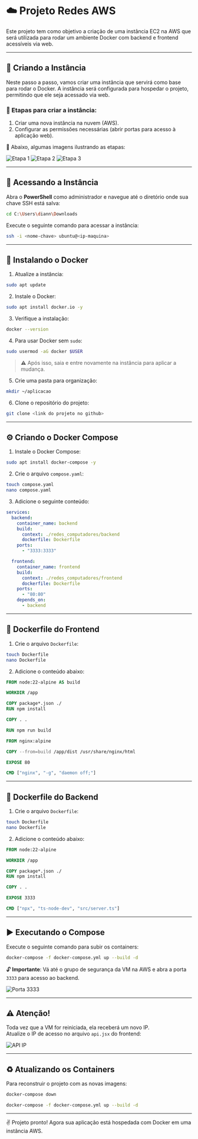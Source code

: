 # ☁️ Projeto Redes AWS

Este projeto tem como objetivo a criação de uma instância EC2 na AWS que será utilizada para rodar um ambiente Docker com backend e frontend acessíveis via web.

---

## 🚀 Criando a Instância

Neste passo a passo, vamos criar uma instância que servirá como base para rodar o Docker. A instância será configurada para hospedar o projeto, permitindo que ele seja acessado via web.

### 🔧 Etapas para criar a instância:

1. Criar uma nova instância na nuvem (AWS).
2. Configurar as permissões necessárias (abrir portas para acesso à aplicação web).

📸 Abaixo, algumas imagens ilustrando as etapas:

![Etapa 1](https://github.com/user-attachments/assets/e5dfec1b-4880-4db9-802d-055a9e1f14d0)
![Etapa 2](https://github.com/user-attachments/assets/cbd3a795-aaf9-480a-8413-631eb379fc6a)
![Etapa 3](https://github.com/user-attachments/assets/b7575507-e874-4068-a66d-3b25b058622b)

---

## 🔐 Acessando a Instância

Abra o **PowerShell** como administrador e navegue até o diretório onde sua chave SSH está salva:

```bash
cd C:\Users\diann\Downloads
```

Execute o seguinte comando para acessar a instância:

```bash
ssh -i <nome-chave> ubuntu@<ip-maquina>
```

---

## 🐳 Instalando o Docker

1. Atualize a instância:

```bash
sudo apt update
```

2. Instale o Docker:

```bash
sudo apt install docker.io -y
```

3. Verifique a instalação:

```bash
docker --version
```

4. Para usar Docker sem `sudo`:

```bash
sudo usermod -aG docker $USER
```

> ⚠️ Após isso, saia e entre novamente na instância para aplicar a mudança.

5. Crie uma pasta para organização:

```bash
mkdir ~/aplicacao
```

6. Clone o repositório do projeto:

```bash
git clone <link do projeto no github>
```

---

## ⚙️ Criando o Docker Compose

1. Instale o Docker Compose:

```bash
sudo apt install docker-compose -y
```

2. Crie o arquivo `compose.yaml`:

```bash
touch compose.yaml
nano compose.yaml
```

3. Adicione o seguinte conteúdo:

```yaml
services:
  backend:
    container_name: backend
    build:
      context: ./redes_computadores/backend
      dockerfile: Dockerfile
    ports:
      - "3333:3333"

  frontend:
    container_name: frontend
    build:
      context: ./redes_computadores/frontend
      dockerfile: Dockerfile
    ports:
      - "80:80"
    depends_on:
      - backend
```

---

## 🧱 Dockerfile do Frontend

1. Crie o arquivo `Dockerfile`:

```bash
touch Dockerfile
nano Dockerfile
```

2. Adicione o conteúdo abaixo:

```dockerfile
FROM node:22-alpine AS build

WORKDIR /app

COPY package*.json ./
RUN npm install

COPY . .

RUN npm run build

FROM nginx:alpine

COPY --from=build /app/dist /usr/share/nginx/html

EXPOSE 80

CMD ["nginx", "-g", "daemon off;"]
```

---

## 🧱 Dockerfile do Backend

1. Crie o arquivo `Dockerfile`:

```bash
touch Dockerfile
nano Dockerfile
```

2. Adicione o conteúdo abaixo:

```dockerfile
FROM node:22-alpine

WORKDIR /app

COPY package*.json ./
RUN npm install

COPY . .

EXPOSE 3333

CMD ["npx", "ts-node-dev", "src/server.ts"]
```

---

## ▶️ Executando o Compose

Execute o seguinte comando para subir os containers:

```bash
docker-compose -f docker-compose.yml up --build -d
```

🔓 **Importante**: Vá até o grupo de segurança da VM na AWS e abra a porta `3333` para acesso ao backend.

![Porta 3333](https://github.com/user-attachments/assets/887dfbfb-a894-413d-8c89-21666bc41d1e)

---

## ⚠️ Atenção!

Toda vez que a VM for reiniciada, ela receberá um novo IP.  
Atualize o IP de acesso no arquivo `api.jsx` do frontend:

![API IP](https://github.com/user-attachments/assets/3cb6f425-184f-4b2c-9a4e-3ca0ea571d92)

---

## ♻️ Atualizando os Containers

Para reconstruir o projeto com as novas imagens:

```bash
docker-compose down
```

```bash
docker-compose -f docker-compose.yml up --build -d
```

---

✌️ Projeto pronto! Agora sua aplicação está hospedada com Docker em uma instância AWS.
